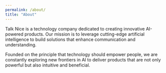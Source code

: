 ```yaml
---
permalink: /about/
title: "About"
---
```


Talk Nice is a technology company dedicated to creating innovative AI-powered products. Our mission is to leverage cutting-edge artificial intelligence to build solutions that enhance communication and understanding.

Founded on the principle that technology should empower people, we are constantly exploring new frontiers in AI to deliver products that are not only powerful but also intuitive and beneficial.